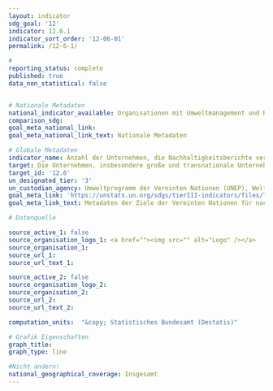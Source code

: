 ```yaml
---
layout: indicator
sdg_goal: '12'
indicator: 12.6.1
indicator_sort_order: '12-06-01'
permalink: /12-6-1/

#
reporting_status: complete
published: true
data_non_statistical: false


# Nationale Metadaten
national_indicator_available: Organisationen mit Umweltmanagement und Registrierung bei der Umweltprüfung (EMAS)
comparison_sdg:
goal_meta_national_link:
goal_meta_national_link_text: Nationale Metadaten

# Globale Metadaten
indicator_name: Anzahl der Unternehmen, die Nachhaltigkeitsberichte veröffentlichen
target: Die Unternehmen, insbesondere große und transnationale Unternehmen, dazu ermutigen, nachhaltige Verfahren einzuführen und in ihre Berichterstattung Nachhaltigkeitsinformationen aufzunehmen
target_id: '12.6'
un_designated_tier: '3'
un_custodian_agency: Umweltprogramm der Vereinten Nationen (UNEP), Welthandels- und Entwicklungskonferenz (UNCTAD)
goal_meta_link: 'https://unstats.un.org/sdgs/tierIII-indicators/files/Tier3-12-06-01.pdf'
goal_meta_link_text: Metadaten der Ziele der Vereinten Nationen für nachhaltige Entwicklung

# Datenquelle

source_active_1: false
source_organisation_logo_1: <a href=""><img src="" alt="Logo" /></a>
source_organisation_1:
source_url_1:
source_url_text_1:

source_active_2: false
source_organisation_logo_2:
source_organisation_2:
source_url_2:
source_url_text_2:

computation_units:  "&copy; Statistisches Bundesamt (Destatis)"

# Grafik Eigenschaften
graph_title:
graph_type: line

#Nicht ändern!
national_geographical_coverage: Insgesamt
---
```

